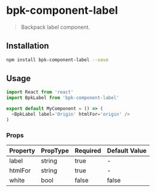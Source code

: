 # bpk-component-label

> Backpack label component.

## Installation

```sh
npm install bpk-component-label --save
```

## Usage

```js
import React from 'react'
import BpkLabel from 'bpk-component-label'

export default MyComponent = () => (
  <BpkLabel label='Origin' htmlFor='origin' />
)
```

### Props

| Property | PropType | Required | Default Value |
| -------- | -------- | -------- | ------------- |
| label    | string   | true     | -             |
| htmlFor  | string   | true     | -             |
| white    | bool     | false    | false         |
